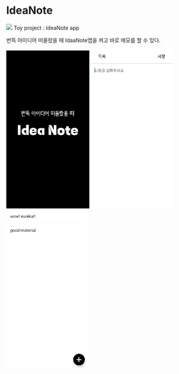 # IdeaNote
<img src="https://img.shields.io/badge/Android-3DDC84?style=for-the-badge&logo=Android&logoColor=white">
Toy project : IdeaNote app

번뜩 아이디어 떠올랐을 때 IdaaNote앱을 켜고 바로 메모를 할 수 있다.

<img src="./img/splash.png">
<img src="./img/main.png">
<img src="./img/list.png">
